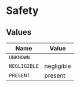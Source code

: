 # Safety


## Values

| Name         | Value        |
| ------------ | ------------ |
| `UNKNOWN`    |              |
| `NEGLIGIBLE` | negligible   |
| `PRESENT`    | present      |